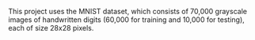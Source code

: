 This project uses the MNIST dataset, which consists of 70,000 grayscale images of handwritten digits (60,000 for training and 10,000 for testing), each of size 28x28 pixels.
